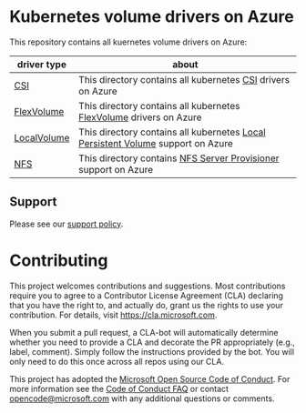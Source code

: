 # Kubernetes volume drivers on Azure
This repository contains all kuernetes volume drivers on Azure:

| driver type | about |
| ---- | ---- |
| [CSI](./csi) | This directory contains all kubernetes [CSI](https://kubernetes-csi.github.io/docs/Home.html) drivers on Azure |
| [FlexVolume](./flexvolume) | This directory contains all kubernetes [FlexVolume](https://kubernetes.io/docs/concepts/storage/volumes/#flexvolume) drivers on Azure |
| [LocalVolume](./local) | This directory contains all kubernetes [Local Persistent Volume](https://kubernetes.io/docs/concepts/storage/volumes/#local) support on Azure |
| [NFS](./local) | This directory contains [NFS Server Provisioner](https://github.com/kubernetes-incubator/external-storage/tree/master/nfs) support on Azure |

## Support

Please see our [support policy][support-policy].

# Contributing
This project welcomes contributions and suggestions.  Most contributions require you to agree to a
Contributor License Agreement (CLA) declaring that you have the right to, and actually do, grant us
the rights to use your contribution. For details, visit https://cla.microsoft.com.

When you submit a pull request, a CLA-bot will automatically determine whether you need to provide
a CLA and decorate the PR appropriately (e.g., label, comment). Simply follow the instructions
provided by the bot. You will only need to do this once across all repos using our CLA.

This project has adopted the [Microsoft Open Source Code of Conduct](https://opensource.microsoft.com/codeofconduct/).
For more information see the [Code of Conduct FAQ](https://opensource.microsoft.com/codeofconduct/faq/) or
contact [opencode@microsoft.com](mailto:opencode@microsoft.com) with any additional questions or comments.

[support-policy]: Support.md
